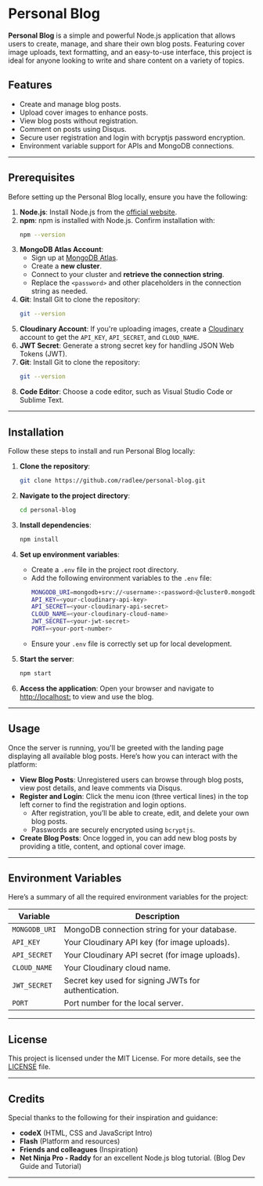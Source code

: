 

# Personal Blog

**Personal Blog** is a simple and powerful Node.js application that allows users to create, manage, and share their own blog posts. Featuring cover image uploads, text formatting, and an easy-to-use interface, this project is ideal for anyone looking to write and share content on a variety of topics.

## Features

- Create and manage blog posts.
- Upload cover images to enhance posts.
- View blog posts without registration.
- Comment on posts using Disqus.
- Secure user registration and login with bcryptjs password encryption.
- Environment variable support for APIs and MongoDB connections.

---

## Prerequisites

Before setting up the Personal Blog locally, ensure you have the following:

1. **Node.js**: Install Node.js from the [official website](https://nodejs.org).
2. **npm**: npm is installed with Node.js. Confirm installation with:
    ```bash
    npm --version
    ```
3. **MongoDB Atlas Account**:
    - Sign up at [MongoDB Atlas](https://www.mongodb.com/cloud/atlas).
    - Create a **new cluster**.
    - Connect to your cluster and **retrieve the connection string**.
    - Replace the `<password>` and other placeholders in the connection string as needed.
4. **Git**: Install Git to clone the repository:
    ```bash
    git --version
    ```
5. **Cloudinary Account**: If you're uploading images, create a [Cloudinary](https://cloudinary.com/) account to get the `API_KEY`, `API_SECRET`, and `CLOUD_NAME`.
6. **JWT Secret**: Generate a strong secret key for handling JSON Web Tokens (JWT).
7. **Git**: Install Git to clone the repository:
    ```bash
    git --version
    ```
8. **Code Editor**: Choose a code editor, such as Visual Studio Code or Sublime Text.

---

## Installation

Follow these steps to install and run Personal Blog locally:

1. **Clone the repository**:
    ```bash
    git clone https://github.com/radlee/personal-blog.git
    ```

2. **Navigate to the project directory**:
    ```bash
    cd personal-blog
    ```

3. **Install dependencies**:
    ```bash
    npm install
    ```

4. **Set up environment variables**:
    - Create a `.env` file in the project root directory.
    - Add the following environment variables to the `.env` file:
      ```bash
      MONGODB_URI=mongodb+srv://<username>:<password>@cluster0.mongodb.net/myFirstDatabase?retryWrites=true&w=majority
      API_KEY=<your-cloudinary-api-key>
      API_SECRET=<your-cloudinary-api-secret>
      CLOUD_NAME=<your-cloudinary-cloud-name>
      JWT_SECRET=<your-jwt-secret>
      PORT=<your-port-number>
      ```
    - Ensure your `.env` file is correctly set up for local development.

5. **Start the server**:
    ```bash
    npm start
    ```

6. **Access the application**:
    Open your browser and navigate to [http://localhost:<your-port>](http://localhost:5000) to view and use the blog.

---

## Usage

Once the server is running, you'll be greeted with the landing page displaying all available blog posts. Here’s how you can interact with the platform:

- **View Blog Posts**: Unregistered users can browse through blog posts, view post details, and leave comments via Disqus.
- **Register and Login**: Click the menu icon (three vertical lines) in the top left corner to find the registration and login options.
    - After registration, you’ll be able to create, edit, and delete your own blog posts.
    - Passwords are securely encrypted using `bcryptjs`.
- **Create Blog Posts**: Once logged in, you can add new blog posts by providing a title, content, and optional cover image.

---

## Environment Variables

Here’s a summary of all the required environment variables for the project:

| **Variable**  | **Description**  |
|---------------|------------------|
| `MONGODB_URI` | MongoDB connection string for your database. |
| `API_KEY`     | Your Cloudinary API key (for image uploads). |
| `API_SECRET`  | Your Cloudinary API secret (for image uploads). |
| `CLOUD_NAME`  | Your Cloudinary cloud name. |
| `JWT_SECRET`  | Secret key used for signing JWTs for authentication. |
| `PORT`        | Port number for the local server. |

---

## License

This project is licensed under the MIT License. For more details, see the [LICENSE](LICENSE) file.

---

## Credits

Special thanks to the following for their inspiration and guidance:

- **codeX** (HTML, CSS and JavaScript Intro)
- **Flash** (Platform and resources)
- **Friends and colleagues** (Inspiration)
- **Net Ninja Pro - Raddy** for an excellent Node.js blog tutorial. (Blog Dev Guide and Tutorial)

---
